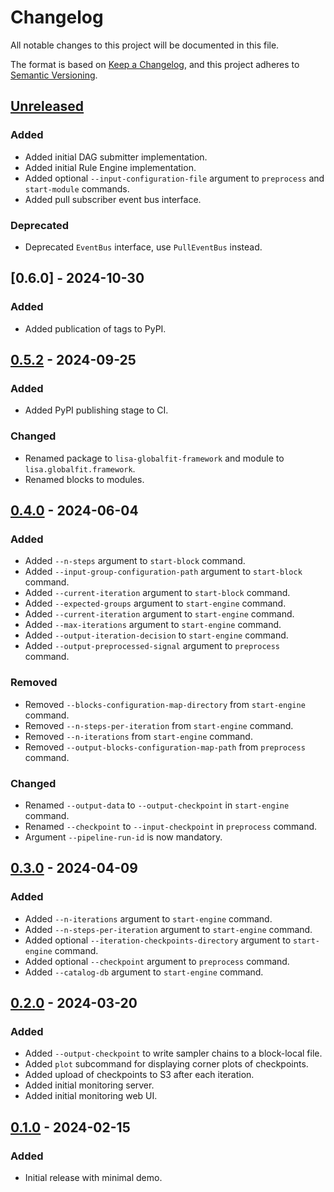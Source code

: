 # Changelog

All notable changes to this project will be documented in this file.

The format is based on [Keep a Changelog](https://keepachangelog.com/en/1.0.0/),
and this project adheres to [Semantic Versioning](https://semver.org/spec/v2.0.0.html).

## [Unreleased]

### Added

- Added initial DAG submitter implementation.
- Added initial Rule Engine implementation.
- Added optional `--input-configuration-file` argument to `preprocess` and `start-module` commands.
- Added pull subscriber event bus interface.

### Deprecated

- Deprecated `EventBus` interface, use `PullEventBus` instead.

## [0.6.0] - 2024-10-30

### Added

- Added publication of tags to PyPI.

## [0.5.2] - 2024-09-25

### Added

- Added PyPI publishing stage to CI.

### Changed

- Renamed package to `lisa-globalfit-framework` and module to `lisa.globalfit.framework`.
- Renamed blocks to modules.

## [0.4.0] - 2024-06-04

### Added

- Added `--n-steps` argument to `start-block` command.
- Added `--input-group-configuration-path` argument to `start-block` command.
- Added `--current-iteration` argument to `start-block` command.
- Added `--expected-groups` argument to `start-engine` command.
- Added `--current-iteration` argument to `start-engine` command.
- Added `--max-iterations` argument to `start-engine` command.
- Added `--output-iteration-decision` to `start-engine` command.
- Added `--output-preprocessed-signal` argument to `preprocess` command.

### Removed

- Removed `--blocks-configuration-map-directory` from `start-engine` command.
- Removed `--n-steps-per-iteration` from `start-engine` command.
- Removed `--n-iterations` from `start-engine` command.
- Removed `--output-blocks-configuration-map-path` from `preprocess` command.

### Changed

- Renamed `--output-data` to `--output-checkpoint` in `start-engine` command.
- Renamed `--checkpoint` to `--input-checkpoint` in `preprocess` command.
- Argument `--pipeline-run-id` is now mandatory.

## [0.3.0] - 2024-04-09

### Added

- Added `--n-iterations` argument to `start-engine` command.
- Added `--n-steps-per-iteration` argument to `start-engine` command.
- Added optional `--iteration-checkpoints-directory` argument to `start-engine` command.
- Added optional `--checkpoint` argument to `preprocess` command.
- Added `--catalog-db` argument to `start-engine` command.

## [0.2.0] - 2024-03-20

### Added

- Added `--output-checkpoint` to write sampler chains to a block-local file.
- Added `plot` subcommand for displaying corner plots of checkpoints.
- Added upload of checkpoints to S3 after each iteration.
- Added initial monitoring server.
- Added initial monitoring web UI.

## [0.1.0] - 2024-02-15

### Added

- Initial release with minimal demo.

[unreleased]: https://gitlab.in2p3.fr/LISA/LDPG/GlobalFitFramework/-/compare/0.5.2...HEAD
[0.5.2]: https://gitlab.in2p3.fr/LISA/LDPG/GlobalFitFramework/-/tags/0.5.2
[0.4.0]: https://gitlab.in2p3.fr/LISA/LDPG/GlobalFitFramework/-/tags/0.4.0
[0.3.0]: https://gitlab.in2p3.fr/LISA/LDPG/GlobalFitFramework/-/tags/0.3.0
[0.2.0]: https://gitlab.in2p3.fr/LISA/LDPG/GlobalFitFramework/-/tags/0.2.0
[0.1.0]: https://gitlab.in2p3.fr/LISA/LDPG/GlobalFitFramework/-/tags/0.1.0
